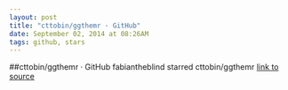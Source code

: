 ```yaml
---
layout: post
title: "cttobin/ggthemr · GitHub"
date: September 02, 2014 at 08:26AM
tags: github, stars
---
```

##cttobin/ggthemr · GitHub
fabiantheblind starred cttobin/ggthemr
[link to source](http://ift.tt/XkTyaj) 
